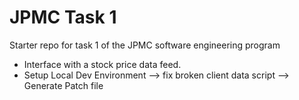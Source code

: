 # JPMC Task 1
Starter repo for task 1 of the JPMC software engineering program
* Interface with a stock price data feed.
* Setup Local Dev Environment  --> fix broken client data script --> Generate Patch file
